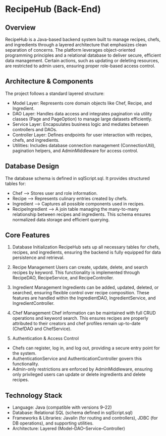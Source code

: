 # RecipeHub (Back-End)

## Overview

RecipeHub is a Java-based backend system built to manage recipes, chefs, and ingredients through a layered architecture that emphasizes clean separation of concerns. The platform leverages object-oriented programming principles and a relational database to deliver secure, efficient data management. Certain actions, such as updating or deleting resources, are restricted to admin users, ensuring proper role-based access control.

## Architecture & Components

The project follows a standard layered structure:
- Model Layer: Represents core domain objects like Chef, Recipe, and Ingredient.
- DAO Layer: Handles data access and integrates pagination via utility classes (Page and PageOption) to manage large datasets efficiently.
- Service Layer: Encapsulates business logic and mediates between controllers and DAOs.
- Controller Layer: Defines endpoints for user interaction with recipes, chefs, and ingredients.
- Utilities: Includes database connection management (ConnectionUtil), pagination helpers, and AdminMiddleware for access control.

## Database Design

The database schema is defined in sqlScript.sql. It provides structured tables for:
- Chef –> Stores user and role information.
- Recipe –> Represents culinary entries created by chefs.
- Ingredient –> Captures all possible components used in recipes.
- RecipeIngredient –> A join table managing the many-to-many relationship between recipes and ingredients.
This schema ensures normalized data storage and efficient querying.

## Core Features

1. Database Initialization
RecipeHub sets up all necessary tables for chefs, recipes, and ingredients, ensuring the backend is fully equipped for data persistence and retrieval.

2. Recipe Management
Users can create, update, delete, and search recipes by keyword. This functionality is implemented through RecipeDAO, RecipeService, and RecipeController.

3. Ingredient Management
Ingredients can be added, updated, deleted, or searched, ensuring flexible control over recipe composition. These features are handled within the IngredientDAO, IngredientService, and IngredientController.

4. Chef Management
Chef information can be maintained with full CRUD operations and keyword search. This ensures recipes are properly attributed to their creators and chef profiles remain up-to-date (ChefDAO and ChefService).

5. Authentication & Access Control
- Chefs can register, log in, and log out, providing a secure entry point for the system.
- AuthenticationService and AuthenticationController govern this functionality.
- Admin-only restrictions are enforced by AdminMiddleware, ensuring only privileged users can update or delete ingredients and delete recipes.

## Technology Stack

- Language: Java (compatible with versions 9–22)
- Database: Relational SQL (schema defined in sqlScript.sql)
- Frameworks & Libraries: Javalin (for routing and controllers), JDBC (for DB operations), and supporting utilities.
- Architecture: Layered (Model–DAO–Service–Controller)


